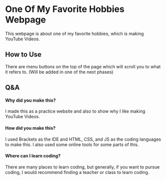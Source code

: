 # One Of My Favorite Hobbies Webpage
This webpage is about one of my favorite hobbies, which is making YouTube Videos.
## How to Use
There are menu buttons on the top of the page which will scroll you to what it refers to. (Will be added in one of the next phases)
## Q&A
#### Why did you make this?
I made this as a practice website and also to show why I like making YouTube Videos.
#### How did you make this?
I used Brackets as the IDE and HTML, CSS, and JS as the coding languages to make this. I also used some online tools for some parts of this.
#### Where can I learn coding?
There are many places to learn coding, but generally, if you want to pursue coding, I would recommend finding a teacher or class to learn coding.
